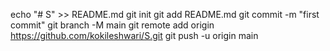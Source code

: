 echo "# S" >> README.md
git init
git add README.md
git commit -m "first commit"
git branch -M main
git remote add origin https://github.com/kokileshwari/S.git
git push -u origin main
